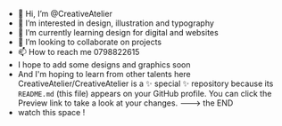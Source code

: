 - 👋 Hi, I’m @CreativeAtelier
- 👀 I’m interested in design, illustration and typography
- 🌱 I’m currently learning design for digital and websites
- 💞️ I’m looking to collaborate on projects
- 📫 How to reach me 0798822615
- I hope to add some designs and graphics soon
- And I'm hoping to learn from other talents here
CreativeAtelier/CreativeAtelier is a ✨ special ✨ repository because its `README.md` (this file) appears on your GitHub profile.
You can click the Preview link to take a look at your changes.
---> the END
- watch this space !
